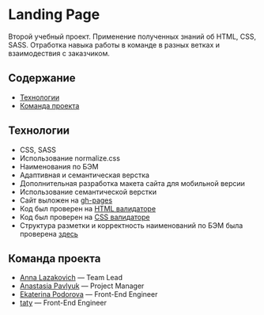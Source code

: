 # Landing Page
Второй учебный проект. Применение полученных знаний об HTML, CSS, SASS. Отработка навыка работы в команде в разных ветках и взаимодествия с заказчиком.

## Содержание
- [Технологии](#технологии)
- [Команда проекта](#команда-проекта)

## Технологии
- CSS, SASS
- Использование normalize.css
- Наименования по БЭМ
- Адаптивная и семантическая верстка
- Дополнительная разработка макета сайта для мобильной версии
- Использование семантической верстки
- Сайт выложен на [gh-pages](https://)
- Код был проверен на [HTML валидаторе](https://validator.w3.org/)
- Код был проверен на [CSS валидаторе](https://jigsaw.w3.org/css-validator/#validate_by_input)
- Структура разметки и корректность наименований по БЭМ была проверена [здесь](https://yoksel.github.io/html-tree/)

## Команда проекта

- [Anna Lazakovich](https://github.com/Anna-Lazakovich) — Team Lead
- [Anastasia Pavlyuk](https://github.com/anapav45514) — Project Manager
- [Ekaterina Podorova](https://github.com/Gnarkill33) — Front-End Engineer
- [taty]() — Front-End Engineer

